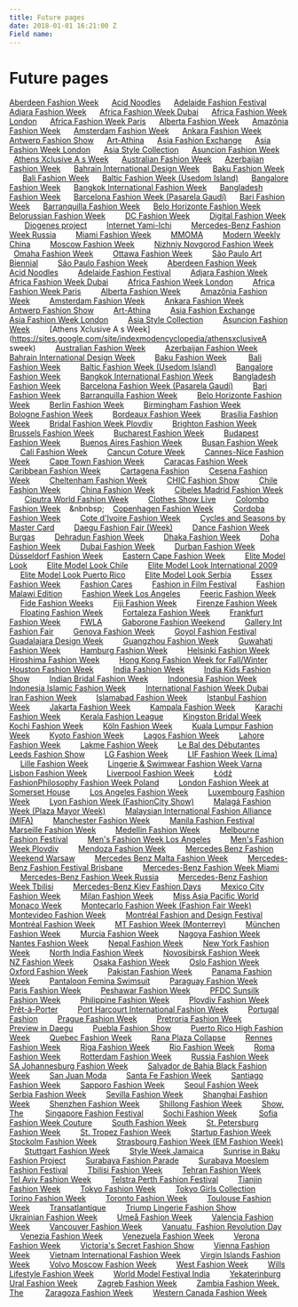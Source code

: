 ```yaml
---
title: Future pages
date: 2018-01-01 16:21:00 Z
Field name: 
---
```


# Future pages

[Aberdeen Fashion Week](https://sites.google.com/site/indexmodencyclopedia/aberdeen-fashion-week)      [Acid Noodles](https://sites.google.com/site/indexmodencyclopedia/acid-noodles)      [Adelaide Fashion Festival](https://sites.google.com/site/indexmodencyclopedia/adelaide-fashion-festival)      [Adjara Fashion Week](https://sites.google.com/site/indexmodencyclopedia/adjara-fashion-week)      [Africa Fashion Week Dubai](https://sites.google.com/site/indexmodencyclopedia/africa-fashion-week-dubai)      [Africa Fashion Week London](https://sites.google.com/site/indexmodencyclopedia/africa-fashion-week-london)      [Africa Fashion Week Paris](https://sites.google.com/site/indexmodencyclopedia/africa-fashion-week-paris)      [Alberta Fashion Week](https://sites.google.com/site/indexmodencyclopedia/alberta-fashion-week)      [Amazônia Fashion Week](https://sites.google.com/site/indexmodencyclopedia/amazônia-fashion-week)      [Amsterdam Fashion Week](https://sites.google.com/site/indexmodencyclopedia/amsterdam-fashion-week)      [Ankara Fashion Week](https://sites.google.com/site/indexmodencyclopedia/ankara-fashion-week)      [Antwerp Fashion Show](https://sites.google.com/site/indexmodencyclopedia/antwerp-fashion-show)      [Art-Athina](https://sites.google.com/site/indexmodencyclopedia/art-athina)      [Asia Fashion Exchange](https://sites.google.com/site/indexmodencyclopedia/asia-fashion-exchange)      [Asia Fashion Week London](https://sites.google.com/site/indexmodencyclopedia/asia-fashion-week-london)      [Asia Style Collection](https://sites.google.com/site/indexmodencyclopedia/asia-style-collection)      [Asuncion Fashion Week](https://sites.google.com/site/indexmodencyclopedia/asuncion-fashion-week)      [Athens Xclusive A s Week](https://sites.google.com/site/indexmodencyclopedia/athens-xclusive-a-s-week)      [Australian Fashion Week](https://sites.google.com/site/indexmodencyclopedia/australian-fashion-week)      [Azerbaijan Fashion Week](https://sites.google.com/site/indexmodencyclopedia/azerbaijan-fashion-week)      [Bahrain International Design Week](https://sites.google.com/site/indexmodencyclopedia/bahrain-international-design-week)      [Baku Fashion Week](https://sites.google.com/site/indexmodencyclopedia/baku-fashion-week-)       [Bali Fashion Week](https://sites.google.com/site/indexmodencyclopedia/bali-fashion-week)      [Baltic Fashion Week (Usedom Island)](https://sites.google.com/site/indexmodencyclopedia/baltic-fashion-week-usedom-island)      [Bangalore Fashion Week](https://sites.google.com/site/indexmodencyclopedia/bangalore-fashion-week)      [Bangkok International Fashion Week](https://sites.google.com/site/indexmodencyclopedia/bangkok-international-fashion-week)      [Bangladesh Fashion Week](https://sites.google.com/site/indexmodencyclopedia/bangladesh-fashion-week)      [Barcelona Fashion Week (Pasarela Gaudí)](https://sites.google.com/site/indexmodencyclopedia/barcelona-fashion-week-pasarela-gaudí)      [Bari Fashion Week](https://sites.google.com/site/indexmodencyclopedia/bari-fashion-week)      [Barranquilla Fashion Week](https://sites.google.com/site/indexmodencyclopedia/barranquilla-fashion-week)      [Belo Horizonte Fashion Week](https://sites.google.com/site/indexmodencyclopedia/belo-horizonte-fashion-week)      [Belorussian Fashion Week](https://sites.google.com/site/indexmodencyclopedia/belorussianfashionweek)         [DC Fashion Week](https://sites.google.com/site/indexmodencyclopedia/dcfashionweek)         [Digital Fashion Week](https://sites.google.com/site/indexmodencyclopedia/digitalfashionweek)         [Diogenes project](https://sites.google.com/site/indexmodencyclopedia/diogenesproject)         [Internet Yami-Ichi](https://sites.google.com/site/indexmodencyclopedia/internetyamiichi)         [Mercedes-Benz Fashion Week Russia](https://sites.google.com/site/indexmodencyclopedia/mercedesbenzfashionweekrussia)         [Miami Fashion Week](https://sites.google.com/site/indexmodencyclopedia/miamifashionweek)         [MMOMA](https://sites.google.com/site/indexmodencyclopedia/mmoma)         [Modern Weekly China](https://sites.google.com/site/indexmodencyclopedia/modernweeklychina)         [Moscow Fashion Week](https://sites.google.com/site/indexmodencyclopedia/moscowfashionweek)         [Nizhniy Novgorod Fashion Week](https://sites.google.com/site/indexmodencyclopedia/nizhniynovgorodfashionweek)         [Omaha Fashion Week](https://sites.google.com/site/indexmodencyclopedia/omahafashionweek)         [Ottawa Fashion Week](https://sites.google.com/site/indexmodencyclopedia/ottawafashionweek)         [São Paulo Art Biennial](https://sites.google.com/site/indexmodencyclopedia/saopauloartbiennial)         [São Paulo Fashion Week](https://sites.google.com/site/indexmodencyclopedia/saopaulofashionweek)         [Aberdeen Fashion Week](https://sites.google.com/site/indexmodencyclopedia/aberdeenfashionweek)         [Acid Noodles](https://sites.google.com/site/indexmodencyclopedia/acidnoodles)         [Adelaide Fashion Festival](https://sites.google.com/site/indexmodencyclopedia/adelaidefashionfestival)         [Adjara Fashion Week](https://sites.google.com/site/indexmodencyclopedia/adjarafashionweek)         [Africa Fashion Week Dubai](https://sites.google.com/site/indexmodencyclopedia/africafashionweekdubai)         [Africa Fashion Week London](https://sites.google.com/site/indexmodencyclopedia/africafashionweeklondon)         [Africa Fashion Week Paris](https://sites.google.com/site/indexmodencyclopedia/africafashionweekparis)         [Alberta Fashion Week](https://sites.google.com/site/indexmodencyclopedia/albertafashionweek)         [Amazônia Fashion Week](https://sites.google.com/site/indexmodencyclopedia/amazôniafashionweek)         [Amsterdam Fashion Week](https://sites.google.com/site/indexmodencyclopedia/amsterdamfashionweek)         [Ankara Fashion Week](https://sites.google.com/site/indexmodencyclopedia/ankarafashionweek)         [Antwerp Fashion Show](https://sites.google.com/site/indexmodencyclopedia/antwerpfashionshow)         [Art-Athina](https://sites.google.com/site/indexmodencyclopedia/artathina)         [Asia Fashion Exchange](https://sites.google.com/site/indexmodencyclopedia/asiafashionexchange)         [Asia Fashion Week London](https://sites.google.com/site/indexmodencyclopedia/asiafashionweeklondon)         [Asia Style Collection](https://sites.google.com/site/indexmodencyclopedia/asiastylecollection)         [Asuncion Fashion Week](https://sites.google.com/site/indexmodencyclopedia/asuncionfashionweek)         [Athens Xclusive A s Week](https://sites.google.com/site/indexmodencyclopedia/athensxclusiveA sweek)         [Australian Fashion Week](https://sites.google.com/site/indexmodencyclopedia/australianfashionweek)         [Azerbaijan Fashion Week](https://sites.google.com/site/indexmodencyclopedia/azerbaijanfashionweek)         [Bahrain International Design Week](https://sites.google.com/site/indexmodencyclopedia/bahraininternationaldesignweek)         [Baku Fashion Week](https://sites.google.com/site/indexmodencyclopedia/bakufashionweek)          [Bali Fashion Week](https://sites.google.com/site/indexmodencyclopedia/balifashionweek)         [Baltic Fashion Week (Usedom Island)](https://sites.google.com/site/indexmodencyclopedia/balticfashionweekusedomisland)         [Bangalore Fashion Week](https://sites.google.com/site/indexmodencyclopedia/bangalorefashionweek)         [Bangkok International Fashion Week](https://sites.google.com/site/indexmodencyclopedia/bangkokinternationalfashionweek)         [Bangladesh Fashion Week](https://sites.google.com/site/indexmodencyclopedia/bangladeshfashionweek)         [Barcelona Fashion Week (Pasarela Gaudí)](https://sites.google.com/site/indexmodencyclopedia/barcelonafashionweekpasarelagaudí)         [Bari Fashion Week](https://sites.google.com/site/indexmodencyclopedia/barifashionweek)         [Barranquilla Fashion Week](https://sites.google.com/site/indexmodencyclopedia/barranquillafashionweek)         [Belo Horizonte Fashion Week](https://sites.google.com/site/indexmodencyclopedia/belohorizontefashionweek)         [Berlin Fashion Week](https://sites.google.com/site/indexmodencyclopedia/berlinfashionweek)         [Birmingham Fashion Week](https://sites.google.com/site/indexmodencyclopedia/birminghamfashionweek)         [Bologne Fashion Week](https://sites.google.com/site/indexmodencyclopedia/bolognefashionweek)         [Bordeaux Fashion Week](https://sites.google.com/site/indexmodencyclopedia/bordeauxfashionweek)         [Brasília Fashion Week](https://sites.google.com/site/indexmodencyclopedia/brasíliafashionweek)         [Bridal Fashion Week Plovdiv](https://sites.google.com/site/indexmodencyclopedia/bridalfashionweekplovdiv)         [Brighton Fashion Week](https://sites.google.com/site/indexmodencyclopedia/brightonfashionweek)         [Brussels Fashion Week](https://sites.google.com/site/indexmodencyclopedia/brusselsfashionweek)         [Bucharest Fashion Week](https://sites.google.com/site/indexmodencyclopedia/bucharestfashionweek)         [Budapest Fashion Week](https://sites.google.com/site/indexmodencyclopedia/budapestfashionweek)         [Buenos Aires Fashion Week](https://sites.google.com/site/indexmodencyclopedia/buenosairesfashionweek)         [Busan Fashion Week](https://sites.google.com/site/indexmodencyclopedia/busanfashionweek)         [Cali Fashion Week](https://sites.google.com/site/indexmodencyclopedia/califashionweek)         [Cancun Coture Week](https://sites.google.com/site/indexmodencyclopedia/cancuncotureweek)         [Cannes-Nice Fashion Week](https://sites.google.com/site/indexmodencyclopedia/cannesnicefashionweek)         [Cape Town Fashion Week](https://sites.google.com/site/indexmodencyclopedia/capetownfashionweek)         [Caracas Fashion Week](https://sites.google.com/site/indexmodencyclopedia/caracasfashionweek)         [Caribbean Fashion Week](https://sites.google.com/site/indexmodencyclopedia/caribbeanfashionweek)         [Cartagena Fashion](https://sites.google.com/site/indexmodencyclopedia/cartagenafashion)         [Cesena Fashion Week](https://sites.google.com/site/indexmodencyclopedia/cesenafashionweek)         [Cheltenham Fashion Week](https://sites.google.com/site/indexmodencyclopedia/cheltenhamfashionweek)         [CHIC Fashion Show](https://sites.google.com/site/indexmodencyclopedia/chicfashionshow)         [Chile Fashion Week](https://sites.google.com/site/indexmodencyclopedia/chilefashionweek)         [China Fashion Week](https://sites.google.com/site/indexmodencyclopedia/chinafashionweek)         [Cibeles Madrid Fashion Week](https://sites.google.com/site/indexmodencyclopedia/cibelesmadridfashionweek)         [Ciputra World Fashion Week](https://sites.google.com/site/indexmodencyclopedia/ciputraworldfashionweek)         [Clothes Show Live](https://sites.google.com/site/indexmodencyclopedia/clothesshowlive)         [Colombo Fashion Week](https://sites.google.com/site/indexmodencyclopedia/colombofashionweek)    &nbnbsp;    [Copenhagen Fashion Week](https://sites.google.com/site/indexmodencyclopedia/copenhagenfashionweek)         [Cordoba Fashion Week](https://sites.google.com/site/indexmodencyclopedia/cordobafashionweek)         [Cote d'Ivoire Fashion Week](https://sites.google.com/site/indexmodencyclopedia/cotedivoirefashionweek)         [Cycles and Seasons by Master Card](https://sites.google.com/site/indexmodencyclopedia/cyclesandseasonsbymastercard)         [Daegu Fashion Fair (Week)](https://sites.google.com/site/indexmodencyclopedia/daegufashionfairweek)         [Dance Fashion Week Burgas](https://sites.google.com/site/indexmodencyclopedia/dancefashionweekburgas)         [Dehradun Fashion Week](https://sites.google.com/site/indexmodencyclopedia/dehradunfashionweek)         [Dhaka Fashion Week](https://sites.google.com/site/indexmodencyclopedia/dhakafashionweek)         [Doha Fashion Week](https://sites.google.com/site/indexmodencyclopedia/dohafashionweek)         [Dubai Fashion Week](https://sites.google.com/site/indexmodencyclopedia/dubaifashionweek)         [Durban Fashion Week](https://sites.google.com/site/indexmodencyclopedia/durbanfashionweek)         [Düsseldorf Fashion Week](https://sites.google.com/site/indexmodencyclopedia/dusseldorffashionweek)         [Eastern Cape Fashion Week](https://sites.google.com/site/indexmodencyclopedia/easterncapefashionweek)         [Elite Model Look](https://sites.google.com/site/indexmodencyclopedia/elitemodellook)         [Elite Model Look Chile](https://sites.google.com/site/indexmodencyclopedia/elitemodellookchile)         [Elite Model Look International 2009](https://sites.google.com/site/indexmodencyclopedia/elitemodellookinternational)         [Elite Model Look Puerto Rico](https://sites.google.com/site/indexmodencyclopedia/elitemodellookpuertorico)         [Elite Model Look Serbia](https://sites.google.com/site/indexmodencyclopedia/elitemodellookserbia)         [Essex Fashion Week](https://sites.google.com/site/indexmodencyclopedia/essexfashionweek)         [Fashion Cares](https://sites.google.com/site/indexmodencyclopedia/fashioncares)         [Fashion in Film Festival](https://sites.google.com/site/indexmodencyclopedia/fashioninfilmfestival)         [Fashion Malawi Edition](https://sites.google.com/site/indexmodencyclopedia/fashionmalawiedition)         [Fashion Week Los Angeles](https://sites.google.com/site/indexmodencyclopedia/fashionweeklosangeles)         [Feeric Fashion Week](https://sites.google.com/site/indexmodencyclopedia/feericfashionweek)         [Fide Fashion Weeks](https://sites.google.com/site/indexmodencyclopedia/fidefashionweeks)         [Fiji Fashion Week](https://sites.google.com/site/indexmodencyclopedia/fijifashionweek)         [Firenze Fashion Week](https://sites.google.com/site/indexmodencyclopedia/firenzefashionweek)         [Floating Fashion Week](https://sites.google.com/site/indexmodencyclopedia/floatingfashionweek)         [Fortaleza Fashion Week](https://sites.google.com/site/indexmodencyclopedia/fortalezafashionweek)         [Frankfurt Fashion Week](https://sites.google.com/site/indexmodencyclopedia/frankfurtfashionweek)         [FWLA](https://sites.google.com/site/indexmodencyclopedia/fwla)         [Gaborone Fashion Weekend](https://sites.google.com/site/indexmodencyclopedia/gaboronefashionweekend)         [Gallery Int Fashion Fair](https://sites.google.com/site/indexmodencyclopedia/galleryintfashionfair)         [Genova Fashion Week](https://sites.google.com/site/indexmodencyclopedia/genovafashionweek)         [Goyol Fashion Festival](https://sites.google.com/site/indexmodencyclopedia/goyolfashionfestival)         [Guadalajara Design Week](https://sites.google.com/site/indexmodencyclopedia/guadalajaradesignweek)         [Guangzhou Fashion Week](https://sites.google.com/site/indexmodencyclopedia/guangzhoufashionweek)         [Guwahati Fashion Week](https://sites.google.com/site/indexmodencyclopedia/guwahatifashionweek)         [Hamburg Fashion Week](https://sites.google.com/site/indexmodencyclopedia/hamburgfashionweek)         [Helsinki Fashion Week](https://sites.google.com/site/indexmodencyclopedia/helsinkifashionweek)         [Hiroshima Fashion Week](https://sites.google.com/site/indexmodencyclopedia/hiroshimafashionweek)         [Hong Kong Fashion Week for Fall/Winter](https://sites.google.com/site/indexmodencyclopedia/hongkongfashionweek)         [Houston Fashion Week](https://sites.google.com/site/indexmodencyclopedia/houstonfashionweek)         [India Fashion Week](https://sites.google.com/site/indexmodencyclopedia/indiafashionweek)         [India Kids Fashion Show](https://sites.google.com/site/indexmodencyclopedia/indiakidsfashionshow)         [Indian Bridal Fashion Week](https://sites.google.com/site/indexmodencyclopedia/indianbridalfashionweek)         [Indonesia Fashion Week](https://sites.google.com/site/indexmodencyclopedia/indonesiafashionweek)         [Indonesia Islamic Fashion Week](https://sites.google.com/site/indexmodencyclopedia/indonesiaislamicfashionweek)         [International Fashion Week Dubai](https://sites.google.com/site/indexmodencyclopedia/internationalfashionweekdubai)         [Iran Fashion Week](https://sites.google.com/site/indexmodencyclopedia/iranfashionweek)         [Islamabad Fashion Week](https://sites.google.com/site/indexmodencyclopedia/islamabadfashionweek)         [Istanbul Fashion Week](https://sites.google.com/site/indexmodencyclopedia/istanbulfashionweek)         [Jakarta Fashion Week](https://sites.google.com/site/indexmodencyclopedia/jakartafashionweek)         [Kampala Fashion Week](https://sites.google.com/site/indexmodencyclopedia/kampalafashionweek)         [Karachi Fashion Week](https://sites.google.com/site/indexmodencyclopedia/karachifashionweek)         [Kerala Fashion League](https://sites.google.com/site/indexmodencyclopedia/keralafashionleague)         [Kingston Bridal Week](https://sites.google.com/site/indexmodencyclopedia/kingstonbridalweek)         [Kochi Fashion Week](https://sites.google.com/site/indexmodencyclopedia/kochifashionweek)         [Köln Fashion Week](https://sites.google.com/site/indexmodencyclopedia/kölnfashionweek)         [Kuala Lumpur Fashion Week](https://sites.google.com/site/indexmodencyclopedia/kualalumpurfashionweek)         [Kyoto Fashion Week](https://sites.google.com/site/indexmodencyclopedia/kyotofashionweek)         [Lagos Fashion Week](https://sites.google.com/site/indexmodencyclopedia/lagosfashionweek)         [Lahore Fashion Week](https://sites.google.com/site/indexmodencyclopedia/lahorefashionweek)         [Lakme Fashion Week](https://sites.google.com/site/indexmodencyclopedia/lakmefashionweek)         [Le Bal des Débutantes](https://sites.google.com/site/indexmodencyclopedia/lebaldesdébutantes)         [Leeds Fashion Show](https://sites.google.com/site/indexmodencyclopedia/leedsfashionshow)         [LG Fashion Week](https://sites.google.com/site/indexmodencyclopedia/lgfashionweek)         [LIF Fashion Week (Lima)](https://sites.google.com/site/indexmodencyclopedia/liffashionweeklima)         [Lille Fashion Week](https://sites.google.com/site/indexmodencyclopedia/lillefashionweek)         [Lingerie & Swimwear Fashion Week Varna](https://sites.google.com/site/indexmodencyclopedia/lingerieswimwearfashionweekvarna)         [Lisbon Fashion Week](https://sites.google.com/site/indexmodencyclopedia/lisbonfashionweek)         [Liverpool Fashion Week](https://sites.google.com/site/indexmodencyclopedia/liverpoolfashionweek)         [Łódź FashionPhilosophy Fashion Week Poland](https://sites.google.com/site/indexmodencyclopedia/lodzfashionphilosophyfashionweekpoland)         [London Fashion Week at Somerset House](https://sites.google.com/site/indexmodencyclopedia/londonfashionweekatsomersethouse)         [Los Angeles Fashion Week](https://sites.google.com/site/indexmodencyclopedia/losangelesfashionweek)         [Luxembourg Fashion Week](https://sites.google.com/site/indexmodencyclopedia/luxembourgfashionweek)         [Lyon Fashion Week (FashionCity Show)](https://sites.google.com/site/indexmodencyclopedia/lyonfashionweekfashioncityshow)         [Malagá Fashion Week (Plaza Mayor Week)](https://sites.google.com/site/indexmodencyclopedia/malagafashionweekplazamayorweek)         [Malaysian International Fashion Alliance (MIFA)](https://sites.google.com/site/indexmodencyclopedia/malaysianinternationalfashionalliancemifa)         [Manchester Fashion Week](https://sites.google.com/site/indexmodencyclopedia/manchesterfashionweek)         [Manila Fashion Festival](https://sites.google.com/site/indexmodencyclopedia/manilafashionfestival)         [Marseille Fashion Week](https://sites.google.com/site/indexmodencyclopedia/marseillefashionweek)         [Medellin Fashion Week](https://sites.google.com/site/indexmodencyclopedia/medellinfashionweek)         [Melbourne Fashion Festival](https://sites.google.com/site/indexmodencyclopedia/melbournefashionfestival)         [Men's Fashion Week Los Angeles](https://sites.google.com/site/indexmodencyclopedia/mensfashionweeklosangeles)         [Men's Fashion Week Plovdiv](https://sites.google.com/site/indexmodencyclopedia/mensfashionweekplovdiv)         [Mendoza Fashion Week](https://sites.google.com/site/indexmodencyclopedia/mendozafashionweek)         [Mercedes Benz Fashion Weekend Warsaw](https://sites.google.com/site/indexmodencyclopedia/mercedesbenzfashionweekendwarsaw)         [Mercedes Benz Malta Fashion Week](https://sites.google.com/site/indexmodencyclopedia/mercedesbenzmaltafashionweek)         [Mercedes-Benz Fashion Festival Brisbane](https://sites.google.com/site/indexmodencyclopedia/mercedesbenzfashionfestivalbrisbane)         [Mercedes-Benz Fashion Week Miami](https://sites.google.com/site/indexmodencyclopedia/mercedesbenzfashionweekmiami)         [Mercedes-Benz Fashion Week Russia](https://sites.google.com/site/indexmodencyclopedia/mercedesbenzfashionweekrussia)         [Mercedes-Benz Fashion Week Tbilisi](https://sites.google.com/site/indexmodencyclopedia/mercedesbenzfashionweektbilisi)         [Mercedes-Benz Kiev Fashion Days](https://sites.google.com/site/indexmodencyclopedia/mercedesbenzkievfashiondays)         [Mexico City Fashion Week](https://sites.google.com/site/indexmodencyclopedia/mexicocityfashionweek)         [Milan Fashion Week](https://sites.google.com/site/indexmodencyclopedia/milanfashionweek)         [Miss Asia Pacific World](https://sites.google.com/site/indexmodencyclopedia/missasiapacificworld)         [Monaco Week](https://sites.google.com/site/indexmodencyclopedia/monacoweek)         [Montecarlo Fashion Week (Fashion Fair Week)](https://sites.google.com/site/indexmodencyclopedia/montecarlofashionweekfashionfairweek)         [Montevideo Fashion Week](https://sites.google.com/site/indexmodencyclopedia/montevideofashionweek)         [Montréal Fashion and Design Festival](https://sites.google.com/site/indexmodencyclopedia/montréalfashionanddesignfestival)         [Montréal Fashion Week](https://sites.google.com/site/indexmodencyclopedia/montréalfashionweek)         [MT Fashion Week (Monterrey)](https://sites.google.com/site/indexmodencyclopedia/mtfashionweekmonterrey)         [München Fashion Week](https://sites.google.com/site/indexmodencyclopedia/münchenfashionweek)         [Murcia Fashion Week](https://sites.google.com/site/indexmodencyclopedia/murciafashionweek)         [Nagoya Fashion Week](https://sites.google.com/site/indexmodencyclopedia/nagoyafashionweek)         [Nantes Fashion Week](https://sites.google.com/site/indexmodencyclopedia/nantesfashionweek)         [Nepal Fashion Week](https://sites.google.com/site/indexmodencyclopedia/nepalfashionweek)         [New York Fashion Week](https://sites.google.com/site/indexmodencyclopedia/newyorkfashionweek)         [North India Fashion Week](https://sites.google.com/site/indexmodencyclopedia/northindiafashionweek)         [Novosibirsk Fashion Week](https://sites.google.com/site/indexmodencyclopedia/novosibirskfashionweek)         [NZ Fashion Week](https://sites.google.com/site/indexmodencyclopedia/nzfashionweek)         [Osaka Fashion Week](https://sites.google.com/site/indexmodencyclopedia/osakafashionweek)         [Oslo Fashion Week](https://sites.google.com/site/indexmodencyclopedia/oslofashionweek)         [Oxford Fashion Week](https://sites.google.com/site/indexmodencyclopedia/oxfordfashionweek)         [Pakistan Fashion Week](https://sites.google.com/site/indexmodencyclopedia/pakistanfashionweek)         [Panama Fashion Week](https://sites.google.com/site/indexmodencyclopedia/panamafashionweek)         [Pantaloon Femina Swimsuit](https://sites.google.com/site/indexmodencyclopedia/pantaloonfeminaswimsuit)         [Paraguay Fashion Week](https://sites.google.com/site/indexmodencyclopedia/paraguayfashionweek)         [Paris Fashion Week](https://sites.google.com/site/indexmodencyclopedia/parisfashionweek)         [Peshawar Fashion Week](https://sites.google.com/site/indexmodencyclopedia/peshawarfashionweek)         [PFDC Sunsilk Fashion Week](https://sites.google.com/site/indexmodencyclopedia/pfdcsunsilkfashionweek)         [Philippine Fashion Week](https://sites.google.com/site/indexmodencyclopedia/philippinefashionweek)         [Plovdiv Fashion Week Prêt-à-Porter](https://sites.google.com/site/indexmodencyclopedia/plovdivfashionweekpretaporter)         [Port Harcourt International Fashion Week](https://sites.google.com/site/indexmodencyclopedia/portharcourtinternationalfashionweek)         [Portugal Fashion](https://sites.google.com/site/indexmodencyclopedia/portugalfashion)         [Prague Fashion Week](https://sites.google.com/site/indexmodencyclopedia/praguefashionweek)         [Pretroria Fashion Week](https://sites.google.com/site/indexmodencyclopedia/pretroriafashionweek)         [Preview in Daegu](https://sites.google.com/site/indexmodencyclopedia/previewindaegu)         [Puebla Fashion Show](https://sites.google.com/site/indexmodencyclopedia/pueblafashionshow)         [Puerto Rico High Fashion Week](https://sites.google.com/site/indexmodencyclopedia/puertoricohighfashionweek)         [Quebec Fashion Week](https://sites.google.com/site/indexmodencyclopedia/quebecfashionweek)         [Rana Plaza Collapse](https://sites.google.com/site/indexmodencyclopedia/ranaplazacollapse)         [Rennes Fashion Week](https://sites.google.com/site/indexmodencyclopedia/rennesfashionweek)         [Riga Fashion Week](https://sites.google.com/site/indexmodencyclopedia/rigafashionweek)         [Rio Fashion Week](https://sites.google.com/site/indexmodencyclopedia/riofashionweek)         [Roma Fashion Week](https://sites.google.com/site/indexmodencyclopedia/romafashionweek)         [Rotterdam Fashion Week](https://sites.google.com/site/indexmodencyclopedia/rotterdamfashionweek)         [Russia Fashion Week](https://sites.google.com/site/indexmodencyclopedia/russiafashionweek)         [SA Johannesburg Fashion Week](https://sites.google.com/site/indexmodencyclopedia/sajohannesburgfashionweek)         [Salvador de Bahia Black Fashion Week](https://sites.google.com/site/indexmodencyclopedia/salvadordebahiablackfashionweek)         [San Juan Moda](https://sites.google.com/site/indexmodencyclopedia/sanjuanmoda)         [Santa Fe Fashion Week](https://sites.google.com/site/indexmodencyclopedia/santafefashionweek)         [Santiago Fashion Week](https://sites.google.com/site/indexmodencyclopedia/santiagofashionweek)         [Sapporo Fashion Week](https://sites.google.com/site/indexmodencyclopedia/sapporofashionweek)         [Seoul Fashion Week](https://sites.google.com/site/indexmodencyclopedia/seoulfashionweek)         [Serbia Fashion Week](https://sites.google.com/site/indexmodencyclopedia/serbiafashionweek)         [Sevilla Fashion Week](https://sites.google.com/site/indexmodencyclopedia/sevillafashionweek)         [Shanghai Fashion Week](https://sites.google.com/site/indexmodencyclopedia/shanghaifashionweek)         [Shenzhen Fashion Week](https://sites.google.com/site/indexmodencyclopedia/shenzhenfashionweek)         [Shillong Fashion Week](https://sites.google.com/site/indexmodencyclopedia/shillongfashionweek)         [Show, The](https://sites.google.com/site/indexmodencyclopedia/showthe)          [Singapore Fashion Festival](https://sites.google.com/site/indexmodencyclopedia/singaporefashionfestival)         [Sochi Fashion Week](https://sites.google.com/site/indexmodencyclopedia/sochifashionweek)          [Sofia Fashion Week Couture](https://sites.google.com/site/indexmodencyclopedia/sofiafashionweekcouture)         [South Fashion Week](https://sites.google.com/site/indexmodencyclopedia/southfashionweek)         [St. Petersburg Fashion Week](https://sites.google.com/site/indexmodencyclopedia/stpetersburgfashionweek)         [St. Tropez Fashion Week](https://sites.google.com/site/indexmodencyclopedia/sttropezfashionweek)         [Startup Fashion Week](https://sites.google.com/site/indexmodencyclopedia/startupfashionweek)         [Stockolm Fashion Week](https://sites.google.com/site/indexmodencyclopedia/stockolmfashionweek)         [Strasbourg Fashion Week (EM Fashion Week)](https://sites.google.com/site/indexmodencyclopedia/strasbourgfashionweekemfashionweek)         [Stuttgart Fashion Week](https://sites.google.com/site/indexmodencyclopedia/stuttgartfashionweek)         [Style Week Jamaica](https://sites.google.com/site/indexmodencyclopedia/styleweekjamaica)         [Sunrise in Baku Fashion Project](https://sites.google.com/site/indexmodencyclopedia/sunriseinbakufashionproject)         [Surabaya Fashion Parade](https://sites.google.com/site/indexmodencyclopedia/surabayafashionparade)         [Surabaya Moeslem Fashion Festival](https://sites.google.com/site/indexmodencyclopedia/surabayamoeslemfashionfestival)         [Tbilisi Fashion Week](https://sites.google.com/site/indexmodencyclopedia/tbilisifashionweek)         [Tehran Fashion Week](https://sites.google.com/site/indexmodencyclopedia/tehranfashionweek)         [Tel Aviv Fashion Week](https://sites.google.com/site/indexmodencyclopedia/telavivfashionweek)         [Telstra Perth Fashion Festival](https://sites.google.com/site/indexmodencyclopedia/telstraperthfashionfestival)         [Tianjin Fashion Week](https://sites.google.com/site/indexmodencyclopedia/tianjinfashionweek)         [Tokyo Fashion Week](https://sites.google.com/site/indexmodencyclopedia/tokyofashionweek)         [Tokyo Girls Collection](https://sites.google.com/site/indexmodencyclopedia/tokyogirlscollection)         [Torino Fashion Week](https://sites.google.com/site/indexmodencyclopedia/torinofashionweek)         [Toronto Fashion Week](https://sites.google.com/site/indexmodencyclopedia/torontofashionweek)         [Toulouse Fashion Week](https://sites.google.com/site/indexmodencyclopedia/toulousefashionweek)         [Transatlantique](https://sites.google.com/site/indexmodencyclopedia/transatlantique)         [Triump Lingerie Fashion Show](https://sites.google.com/site/indexmodencyclopedia/triumplingeriefashionshow)         [Ukrainian Fashion Week](https://sites.google.com/site/indexmodencyclopedia/ukrainianfashionweek)         [Umeå Fashion Week](https://sites.google.com/site/indexmodencyclopedia/umeafashionweek)         [Valencia Fashion Week](https://sites.google.com/site/indexmodencyclopedia/valenciafashionweek)         [Vancouver Fashion Week](https://sites.google.com/site/indexmodencyclopedia/vancouverfashionweek)         [Vanuatu, Fashion Revolution Day](https://sites.google.com/site/indexmodencyclopedia/vanuatufashionrevolutionday)         [Venezia Fashion Week](https://sites.google.com/site/indexmodencyclopedia/veneziafashionweek)         [Venezuela Fashion Week](https://sites.google.com/site/indexmodencyclopedia/venezuelafashionweek)         [Verona Fashion Week](https://sites.google.com/site/indexmodencyclopedia/veronafashionweek)         [Victoria's Secret Fashion Show](https://sites.google.com/site/indexmodencyclopedia/victoria'ssecretfashionshow)         [Vienna Fashion Week](https://sites.google.com/site/indexmodencyclopedia/viennafashionweek)         [Vietnam International Fashion Week](https://sites.google.com/site/indexmodencyclopedia/vietnaminternationalfashionweek)         [Virgin Islands Fashion Week](https://sites.google.com/site/indexmodencyclopedia/virginislandsfashionweek)         [Volvo Moscow Fashion Week](https://sites.google.com/site/indexmodencyclopedia/volvomoscowfashionweek)         [West Fashion Week](https://sites.google.com/site/indexmodencyclopedia/westfashionweek)         [Wills Lifestyle Fashion Week](https://sites.google.com/site/indexmodencyclopedia/willslifestylefashionweek)         [World Model Festival India](https://sites.google.com/site/indexmodencyclopedia/worldmodelfestivalindia)         [Yekaterinburg Ural Fashion Week](https://sites.google.com/site/indexmodencyclopedia/yekaterinburguralfashionweek)         [Zagreb Fashion Week](https://sites.google.com/site/indexmodencyclopedia/zagrebfashionweek)         [Zambia Fashion Week, The](https://sites.google.com/site/indexmodencyclopedia/zambiafashionweekthe)          [Zaragoza Fashion Week](https://sites.google.com/site/indexmodencyclopedia/zaragozafashionweek)         [Western Canada Fashion Week](https://sites.google.com/site/indexmodencyclopedia/westerncanadafashionweek)        
